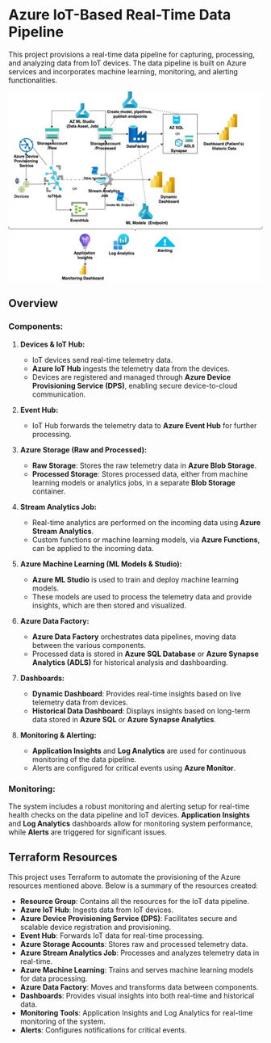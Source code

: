 
# Azure IoT-Based Real-Time Data Pipeline

This project provisions a real-time data pipeline for capturing, processing, and analyzing data from IoT devices. The data pipeline is built on Azure services and incorporates machine learning, monitoring, and alerting functionalities.

![Architecture](architecture.jpg)

## Overview

### Components:

1. **Devices & IoT Hub:**
    - IoT devices send real-time telemetry data.
    - **Azure IoT Hub** ingests the telemetry data from the devices.
    - Devices are registered and managed through **Azure Device Provisioning Service (DPS)**, enabling secure device-to-cloud communication.

2. **Event Hub:**
    - IoT Hub forwards the telemetry data to **Azure Event Hub** for further processing.

3. **Azure Storage (Raw and Processed):**
    - **Raw Storage**: Stores the raw telemetry data in **Azure Blob Storage**.
    - **Processed Storage**: Stores processed data, either from machine learning models or analytics jobs, in a separate **Blob Storage** container.

4. **Stream Analytics Job:**
    - Real-time analytics are performed on the incoming data using **Azure Stream Analytics**.
    - Custom functions or machine learning models, via **Azure Functions**, can be applied to the incoming data.

5. **Azure Machine Learning (ML Models & Studio):**
    - **Azure ML Studio** is used to train and deploy machine learning models.
    - These models are used to process the telemetry data and provide insights, which are then stored and visualized.

6. **Azure Data Factory:**
    - **Azure Data Factory** orchestrates data pipelines, moving data between the various components.
    - Processed data is stored in **Azure SQL Database** or **Azure Synapse Analytics (ADLS)** for historical analysis and dashboarding.

7. **Dashboards:**
    - **Dynamic Dashboard**: Provides real-time insights based on live telemetry data from devices.
    - **Historical Data Dashboard**: Displays insights based on long-term data stored in **Azure SQL** or **Azure Synapse Analytics**.

8. **Monitoring & Alerting:**
    - **Application Insights** and **Log Analytics** are used for continuous monitoring of the data pipeline.
    - Alerts are configured for critical events using **Azure Monitor**.

### Monitoring:
The system includes a robust monitoring and alerting setup for real-time health checks on the data pipeline and IoT devices. **Application Insights** and **Log Analytics** dashboards allow for monitoring system performance, while **Alerts** are triggered for significant issues.

## Terraform Resources

This project uses Terraform to automate the provisioning of the Azure resources mentioned above. Below is a summary of the resources created:

- **Resource Group**: Contains all the resources for the IoT data pipeline.
- **Azure IoT Hub**: Ingests data from IoT devices.
- **Azure Device Provisioning Service (DPS)**: Facilitates secure and scalable device registration and provisioning.
- **Event Hub**: Forwards IoT data for real-time processing.
- **Azure Storage Accounts**: Stores raw and processed telemetry data.
- **Azure Stream Analytics Job**: Processes and analyzes telemetry data in real-time.
- **Azure Machine Learning**: Trains and serves machine learning models for data processing.
- **Azure Data Factory**: Moves and transforms data between components.
- **Dashboards**: Provides visual insights into both real-time and historical data.
- **Monitoring Tools**: Application Insights and Log Analytics for real-time monitoring of the system.
- **Alerts**: Configures notifications for critical events.
